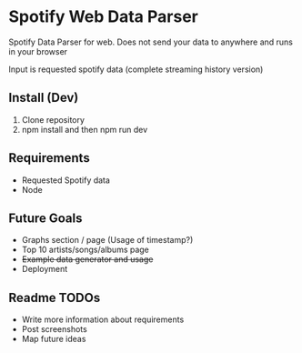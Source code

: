# Spotify Web Data Parser

Spotify Data Parser for web. Does not send your data to anywhere and runs in your browser

Input is requested spotify data (complete streaming history version)

## Install (Dev)

1. Clone repository
2. npm install and then npm run dev

## Requirements

- Requested Spotify data
- Node

## Future Goals

- Graphs section / page (Usage of timestamp?)
- Top 10 artists/songs/albums page
- ~~Example data generator and usage~~
- Deployment

## Readme TODOs

- Write more information about requirements
- Post screenshots
- Map future ideas

